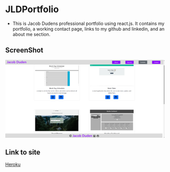 # JLDPortfolio

* This is Jacob Dudens professional portfolio using react.js. It contains my portfolio, a working contact page, links to my github and linkedin, and an about me section.

## ScreenShot

![portfolio-img](./portfolio.png)

## Link to site

[Heroku](https://jldportfolio.herokuapp.com/)